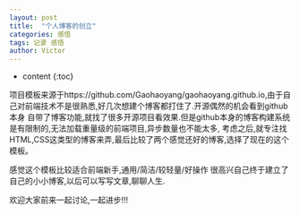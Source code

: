 ```yaml
---
layout: post
title:  "个人博客的创立"
categories: 感悟
tags: 记录 感悟
author: Victor
---
```


* content
{:toc}

项目模板来源于https://github.com/Gaohaoyang/gaohaoyang.github.io,由于自己对前端技术不是很熟悉,好几次想建个博客都打住了.开源偶然的机会看到github本身
自带了博客功能,就找了很多开源项目看效果.但是github本身的博客构建系统是有限制的,无法加载重量级的前端项目,异步数量也不能太多,
考虑之后,就专注找HTML,CSS这类型的博客来弄,最后比较了两个感觉还好的博客,选择了现在的这个模板。

感觉这个模板比较适合前端新手,通用/简洁/较轻量/好操作
很高兴自己终于建立了自己的小小博客,以后可以写写文章,聊聊人生.

欢迎大家前来一起讨论,一起进步!!!



